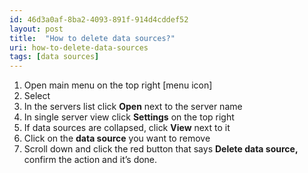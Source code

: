 ```yaml
---
id: 46d3a0af-8ba2-4093-891f-914d4cddef52
layout: post
title:  "How to delete data sources?"
uri: how-to-delete-data-sources
tags: [data sources]
---
```

1.  Open main menu on the top right \[menu icon\]
2.  Select
3.  In the servers list click **Open** next to the server name
4.  In single server view click **Settings** on the top right
5.  If data sources are collapsed, click **View** next to it
6.  Click on the **data source** you want to remove
7.  Scroll down and click the red button that says **Delete data source,** confirm the action and it’s done.
